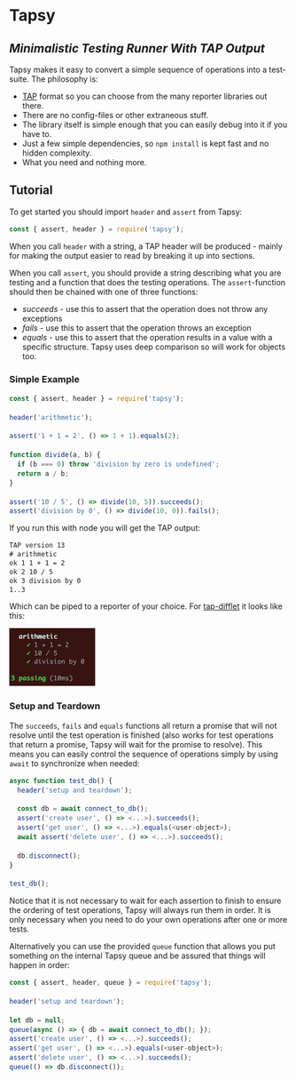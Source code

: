 # Tapsy
## _Minimalistic Testing Runner With TAP Output_

Tapsy makes it easy to convert a simple sequence of operations into a test-suite. The philosophy is:

 - [TAP](https://testanything.org/) format so you can choose from the many reporter libraries out there.
 - There are no config-files or other extraneous stuff.
 - The library itself is simple enough that you can easily debug into it if you have to.
 - Just a few simple dependencies, so `npm install` is kept fast and no hidden complexity.
 - What you need and nothing more.
 
## Tutorial
To get started you should import `header` and `assert` from Tapsy:

```javascript
const { assert, header } = require('tapsy');
```

When you call `header` with a string, a TAP header will be produced - mainly for making the output easier to read by breaking it up into sections.

When you call `assert`, you should provide a string describing what you are testing and a function that does the testing operations. The `assert`-function should then be chained with one of three functions:

 - _succeeds_ - use this to assert that the operation does not throw any exceptions
 - _fails_ - use this to assert that the operation throws an exception
 - _equals_ - use this to assert that the operation results in a value with a specific structure. Tapsy uses deep comparison so will work for objects too.

### Simple Example
```javascript
const { assert, header } = require('tapsy');

header('arithmetic');

assert('1 + 1 = 2', () => 1 + 1).equals(2);

function divide(a, b) {
  if (b === 0) throw 'division by zero is undefined';
  return a / b;
}

assert('10 / 5', () => divide(10, 5)).succeeds();
assert('division by 0', () => divide(10, 0)).fails();
```

If you run this with node you will get the TAP output:

```
TAP version 13
# arithmetic
ok 1 1 + 1 = 2
ok 2 10 / 5
ok 3 division by 0
1..3
```

Which can be piped to a reporter of your choice. For [tap-difflet](https://www.npmjs.com/package/tap-difflet) it looks like this:


![Example output](example-output.png)


### Setup and Teardown
The `succeeds`, `fails` and `equals` functions all return a promise that will not resolve
until the test operation is finished (also works for test operations that return a promise,
Tapsy will wait for the promise to resolve). This means you can easily control the sequence
of operations simply by using `await` to synchronize when needed:

```javascript
async function test_db() {
  header('setup and teardown');

  const db = await connect_to_db();
  assert('create user', () => <...>).succeeds();
  assert('get user', () => <...>).equals(<user-object>);
  await assert('delete user', () => <...>).succeeds();

  db.disconnect();
}

test_db();
```

Notice that it is not necessary to wait for each assertion to finish to ensure the ordering
of test operations, Tapsy will always run them in order. It is only necessary when you need to
do your own operations after one or more tests.

Alternatively you can use the provided `queue` function that allows you put something on the
internal Tapsy queue and be assured that things will happen in order:

```javascript
const { assert, header, queue } = require('tapsy');

header('setup and teardown');

let db = null;
queue(async () => { db = await connect_to_db(); });
assert('create user', () => <...>).succeeds();
assert('get user', () => <...>).equals(<user-object>);
assert('delete user', () => <...>).succeeds();
queue(() => db.disconnect());
```

